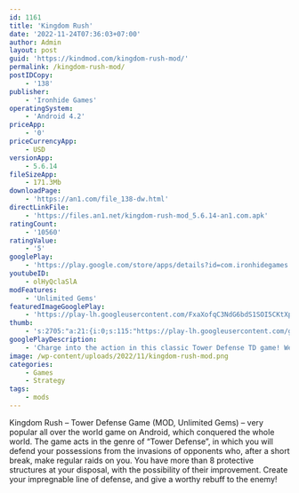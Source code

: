 ```yaml
---
id: 1161
title: 'Kingdom Rush'
date: '2022-11-24T07:36:03+07:00'
author: Admin
layout: post
guid: 'https://kindmod.com/kingdom-rush-mod/'
permalink: /kingdom-rush-mod/
postIDCopy:
    - '138'
publisher:
    - 'Ironhide Games'
operatingSystem:
    - 'Android 4.2'
priceApp:
    - '0'
priceCurrencyApp:
    - USD
versionApp:
    - 5.6.14
fileSizeApp:
    - 171.3Mb
downloadPage:
    - 'https://an1.com/file_138-dw.html'
directLinkFile:
    - 'https://files.an1.net/kingdom-rush-mod_5.6.14-an1.com.apk'
ratingCount:
    - '10560'
ratingValue:
    - '5'
googlePlay:
    - 'https://play.google.com/store/apps/details?id=com.ironhidegames.android.kingdomrush'
youtubeID:
    - olHyQclaSlA
modFeatures:
    - 'Unlimited Gems'
featuredImageGooglePlay:
    - 'https://play-lh.googleusercontent.com/FxaXofqC3NdG6bdS1SOI5CKtXpJt_A-xCo_6AJsGutLyCc9VHFw1tTedyc3Y74LK0Kw'
thumb:
    - 's:2705:"a:21:{i:0;s:115:"https://play-lh.googleusercontent.com/gPhQSTloOF08_w1DAJJljjN4AT29oTkX10j8YXbIByTS_CNviVUif6erS6E7HS0ndG8=w526-h296";i:1;s:115:"https://play-lh.googleusercontent.com/zrYOhC9KPMPVSGiG747zeRbt5AaLPqNLDDP8lpLleoVYV5fmdtaoMLrHdv4LuZS9wck=w526-h296";i:2;s:114:"https://play-lh.googleusercontent.com/ksPh3tUVILeASL9KhruTXTfx8IWkts0CzKzZblf7TWPjfLx48UhoT41y5XnILE6Wjw=w526-h296";i:3;s:115:"https://play-lh.googleusercontent.com/-FsKhVj8P-V6JIGp4EzqFViLr2eARSEn7ORnv1Q_CxSsGkyrqI6FOBqAhdy6c5KQBfc=w526-h296";i:4;s:115:"https://play-lh.googleusercontent.com/wPTYJSpGsK9ybehdDCk1ChmMmKiOgvcSIFVZrp4ft7doaD7jhFZtT5txR1OsDjNCuvQ=w526-h296";i:5;s:115:"https://play-lh.googleusercontent.com/GfhJOHCdoy5EZr8BNZpkMlxv5FMCmwKykE4fUSAzcwUxa3WcINHnAKXW5q1W-gsIDhk=w526-h296";i:6;s:114:"https://play-lh.googleusercontent.com/qBywSwKdtOYCQxrlf7uHvYesqg6-HsI1douyOdU75yzup4M2hXdrZlFhY4AqyH19Eg=w526-h296";i:7;s:115:"https://play-lh.googleusercontent.com/m8B4pmeTWfmmBJIgiErNExfJ-Z3HlDZGx73mTzxZmrROJmQBo3hb4tka8gV_Exz-GR8=w526-h296";i:8;s:116:"https://play-lh.googleusercontent.com/PP90NiqN_C_VBVDP04qYVf5lAR4hlKGMQHgBm6igHhUO3fb4vxy9X4G2HkdjjC6nHG6Q=w526-h296";i:9;s:116:"https://play-lh.googleusercontent.com/tJTHIBT3ttL_Few4ow71B0Eyc5zEOIokcJGlySfv1rPFNH0j4xlDyu05_WqPNN6iHdGa=w526-h296";i:10;s:116:"https://play-lh.googleusercontent.com/GDUHZZNk_mterb_0fBD_4vfQxJ-_viltV214aVLPMLvGadpzF_6j0qMFWZ_xPv7wrB_V=w526-h296";i:11;s:115:"https://play-lh.googleusercontent.com/3a_GPSPbync8PwhCn1e64VtHbnFOOGOs8MaTl9Rj6Wn5lU6bDRbvGEzAFif9GpM2EFs=w526-h296";i:12;s:114:"https://play-lh.googleusercontent.com/hKVLal1TaKimEHXexTwzKmXjeqrcEJr6Ty_Q0BNJeUbLYcuP0Kw_eIabZGVEuSSxPg=w526-h296";i:13;s:115:"https://play-lh.googleusercontent.com/Y4gCE8Ljb3fBNafu7FLhN69tr8OmjPfIJi6Q4aPB_n-pt5GAE0_Jp6kEdXqxJll8_E0=w526-h296";i:14;s:116:"https://play-lh.googleusercontent.com/F24pV74cn1xgbD1SF6NVvXgTzQcIlTQpCwbH7qGa7ufT1aJsiusykNHD-CUCrY3tQuG_=w526-h296";i:15;s:115:"https://play-lh.googleusercontent.com/YLTxVd7r24gI3h9pgcHSWa72IHgiXFYCqvqxSrdIdRE8vFpbi3bhn4HD_FtzZtjTo9Q=w526-h296";i:16;s:115:"https://play-lh.googleusercontent.com/2uuxLoVV0_KuZF3yfxIyHSkPwLemke0NBWvp3uZK93EwnGu6vKXYuXVUMXryfDOcOh8=w526-h296";i:17;s:114:"https://play-lh.googleusercontent.com/3YhuE1mn1c8QdrgpO9eE0XoK-dCf6nYZ0vqfy55Wir18ULBf1Mdks9SfGpbyskoUNw=w526-h296";i:18;s:115:"https://play-lh.googleusercontent.com/unt1xlbC5-Gn7XzjMydAq1jshrxwC1eTgiXoHteApVNaeL5Rdpb11gkkhJJPhmkGDQY=w526-h296";i:19;s:115:"https://play-lh.googleusercontent.com/KLZ32d26Xy80ttG1nhzDkt0Bgwm8jLy6UMH31UrblyRe8h-v8QLkim-4KhqaesTS7Zc=w526-h296";i:20;s:114:"https://play-lh.googleusercontent.com/wQpKImC6T_vAyc3_xDHt9NYRS7lvvS9PMN3mdoJ5bovh9BtIdGJNeTWSa5JDFn76VQ=w526-h296";}";'
googlePlayDescription:
    - 'Charge into the action in this classic Tower Defense TD game! Welcome to Kingdom Rush!. Kingdom Rush is the first installment of the award-winning offline tower defense saga, loved by millions and earning accolades from gamers and critics around the globe.. Use your strategy to defend & guard the kingdom and its castle as you crush the forces of evil. At your command, you will have a vast arsenal of epic towers and spells! Command the mightiest heroes and lead the greatest army in Linirea to victory in this epic offline tower defense game that will keep you hooked for hours!'
image: /wp-content/uploads/2022/11/kingdom-rush-mod.png
categories:
    - Games
    - Strategy
tags:
    - mods
---
```


Kingdom Rush – Tower Defense Game (MOD, Unlimited Gems) – very popular all over the world game on Android, which conquered the whole world. The game acts in the genre of “Tower Defense”, in which you will defend your possessions from the invasions of opponents who, after a short break, make regular raids on you. You have more than 8 protective structures at your disposal, with the possibility of their improvement. Create your impregnable line of defense, and give a worthy rebuff to the enemy!
